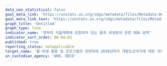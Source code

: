 ```yaml
---
data_non_statistical: false
goal_meta_link: 'https://unstats.un.org/sdgs/metadata/files/Metadata-06-0a-01.pdf'
goal_meta_link_text: 'https://unstats.un.org/sdgs/metadata/files/Metadata-06-0a-01.pdf'
graph_title: 'Untitled'
graph_type: line
indicator_name: '정부의 지출계획에 포함되어 있는 물과 위생분야 관련 ODA 금액'
indicator_sort_order: 06-0a-01
published: true
reporting_status: notapplicable
target_name: '물·위생 활동 및 프로그램과 관련하여 2030년까지 개발도상국가에 대한 국제협력 및 역량배양 지원을 확대'
un_custodian_agency: 'WHO, OECD'
---
```

